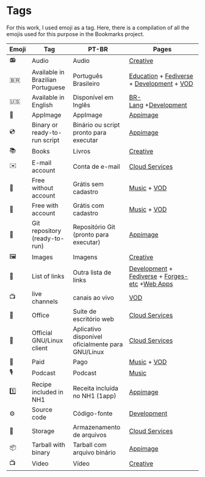 # Tags

For this work, I used emoji as a tag. Here, there is a compilation of all the emojis used for this purpose in the Bookmarks project.

| Emoji | Tag                               | PT-BR                                             | Pages                                                                                                                        |
| ----- | --------------------------------- | ------------------------------------------------- | ---------------------------------------------------------------------------------------------------------------------------- |
| 📻    | Audio                             | Audio                                             | [Creative](pages/free-creations.md)                                                                                          |
| 🇧🇷  | Available in Brazilian Portuguese | Português Brasileiro                              | [Education](pages/edu.md) + [Fediverse](pages/fediverse.md) + [Development](pages/dev.md) + [VOD](pages/vod.md)              |
| 🇺🇸  | Available in English              | Disponível em Inglês                              | [BR-Lang](pages/br-lang.md) +[Development](pages/dev.md)                                                                     |
| 📀    | AppImage                          | AppImage                                          | [Appimage](pages/appimage.md)                                                                                                |
| 💿    | Binary or ready-to-run script     | Binário ou script pronto para executar            | [Appimage](pages/appimage.md)                                                                                                |
| 📚    | Books                             | Livros                                            | [Creative](pages/free-creations.md)                                                                                          |
| ✉️    | E-mail account                    | Conta de e-mail                                   | [Cloud Services](pages/cloud.md)                                                                                             |
| 🎁    | Free without account              | Grátis sem cadastro                               | [Music](pages/music.md) + [VOD](pages/vod.md)                                                                                |
| 🪪    | Free with account                 | Grátis com cadastro                               | [Music](pages/music.md) + [VOD](pages/vod.md)                                                                                |
| 📡    | Git repository (ready-to-run)     | Repositório Git (pronto para executar)            | [Appimage](pages/appimage.md)                                                                                                |
| 🖼    | Images                            | Imagens                                           | [Creative](pages/free-creations.md)                                                                                          |
| 📑    | List of links                     | Outra lista de links                              | [Development](pages/dev.md) + [Fediverse](pages/fediverse.md) + [Forges-etc](pages/code-yp.md) +[Web Apps](pages/webapps.md) |
| 📺    | live channels                     | canais ao vivo                                    | [VOD](pages/vod.md)                                                                                                          |
| 📄    | Office                            | Suíte de escritório web                           | [Cloud Services](pages/cloud.md)                                                                                             |
| 🐧    | Official GNU/Linux client         | Aplicativo disponível oficialmente para GNU/Linux | [Cloud Services](pages/cloud.md)                                                                                             |
| 💸    | Paid                              | Pago                                              | [Music](pages/music.md) + [VOD](pages/vod.md)                                                                                |
| 🎙    | Podcast                           | Podcast                                           | [Music](pages/music.md)                                                                                                      |
| 1️⃣   | Recipe included in NH1            | Receita incluída no NH1 (1app)                    | [Appimage](pages/appimage.md)                                                                                                |
| ⚙️    | Source code                       | Código-fonte                                      | [Development](pages/dev.md)                                                                                                  |
| 💾    | Storage                           | Armazenamento de arquivos                         | [Cloud Services](pages/cloud.md)                                                                                             |
| 📦    | Tarball with binary               | Tarball com arquivo binário                       | [Appimage](pages/appimage.md)                                                                                                |
| 📺    | Video                             | Vídeo                                             | [Creative](pages/free-creations.md)                                                                                          |
